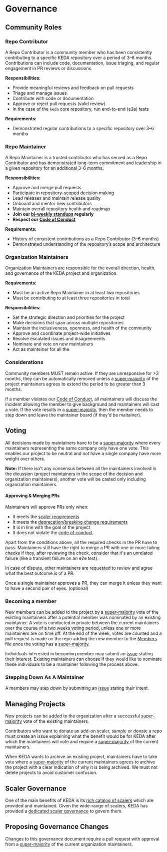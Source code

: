 # Governance

## Community Roles

### Repo Contributor

A Repo Contributor is a community member who has been consistently contributing to a specific KEDA repository over a period of 3–6 months. Contributions can include code, documentation, issue triaging, and regular engagement in PR reviews or discussions.

**Responsibilities:**

- Provide meaningful reviews and feedback on pull requests
- Triage and manage issues
- Contribute with code or documentation
- Approve or reject pull requests (valid review)
- In the case of the `keda` core repository, run end-to-end (e2e) tests

**Requirements:**

- Demonstrated regular contributions to a specific repository over 3–6 months

### Repo Maintainer

A Repo Maintainer is a trusted contributor who has served as a Repo Contributor and has demonstrated long-term commitment and leadership in a given repository for an additional 3–6 months.

**Responsibilities:**

- Approve and merge pull requests
- Participate in repository-scoped decision making
- Lead releases and maintain release quality
- Onboard and mentor new contributors
- Maintain overall repository health and roadmap
- **Join our [bi-weekly standups][standup] regularly**
- **Respect our [Code of Conduct][code-of-conduct]**

**Requirements:**

- History of consistent contributions as a Repo Contributor (3–6 months)
- Demonstrated understanding of the repository’s scope and architecture

### Organization Maintainers

Organization Maintainers are responsible for the overall direction, health, and governance of the KEDA project and organization.

**Requirements:**

- Must be an active Repo Maintainer in at least two repositories
- Must be contributing to at least three repositories in total

**Responsibilities:**

- Set the strategic direction and priorities for the project
- Make decisions that span across multiple repositories
- Maintain the inclusiveness, openness, and health of the community
- Approve and coordinate project-wide initiatives
- Resolve escalated issues and disagreements
- Nominate and vote on new maintainers
- Act as mainteiner for all the 

### Considerations

Community members MUST remain active. If they are unresponsive for >3 months, they can be automatically removed unless a
[super-majority][super-majority] of the project maintainers agrees to extend the period to be greater than 3 months.

If a member violates our [Code of Conduct][code-of-conduct], all maintainers will discuss the incident allowing the member to give background and maintainers will cast a vote. If the vote results in a [super-majority][super-majority], then the member needs to step down and leave the maintainer board (if they'd be maitainer).

## Voting

All decisions made by maintainers have to be a [super-majority][super-majority] where every maintainers representing the same company only have one vote. This enables our project to be neutral and not have a single company have more weight over others. 

**Note:** If there isn't any consensus between all the maintainers involved in the dicussion (project maintainers in the scope of the decision and organization maintainers), another vote will be casted only including organization maintainers.

#### Approving & Merging PRs

Maintainers will approve PRs only when:

- It meets the [scaler requirements](https://github.com/kedacore/governance/blob/main/SCALERS.md)
- It meets the [deprecation/breaking change requirements](https://github.com/kedacore/governance/blob/main/DEPRECATIONS.md)
- It is in line with the goal of the project
- It does not violate the [code of conduct](https://github.com/kedacore/governance/blob/main/CODE_OF_CONDUCT.md).

Apart from the conditions above, all the required checks in the PR have to pass. Maintainers still have the right to merge a PR with one or more failing checks if they, after reviewing the check, consider that it's an unrelated failure (like a transient failure on an e2e test).

In case of dispute, other maintainers are requested to review and agree what the best outcome is of a PR.

Once a single maintainer approves a PR, they can merge it unless they want to have a second pair of eyes. (optional)

### Becoming a member

New members can be added to the project by a [super-majority][super-majority]
vote of the existing maintainers after a potential member was nominated by an existing maintainer. A vote is conducted in private between the current maintainers over the course of a two weeks voting period, unless one or more maintainers are on time off. At the end of the week, votes are counted and a pull request is made on the repo adding the new member to the [Members](MEMBERS.md) file once the voting has a [super-majority][super-majority].

Individuals interested in becoming member may submit an [issue][create-governance-issue] stating their interest.  Existing maintainers can choose if they would like to nominate these individuals to be a maintainer following the process above.

### Stepping Down As A Maintainer

A members may step down by submitting an [issue][create-governance-issue] stating their intent.

## Managing Projects

New projects can be added to the organization after a successful [super-majority][super-majority] vote of the existing maintainers.

Contributors who want to donate an add-on scaler, sample or donate a repo must create an issue explaining what the benefit would be for KEDA after which the maintainers will vote and require a [super-majority][super-majority] of the current maintainers.

When KEDA wants to archive an existing project, maintainers have to take vote where  a [super-majority][super-majority] of the current maintainers agrees to archive the project with a clear indication of why it is being archived. We must not delete projects to avoid customer confusion.

## Scaler Governance

One of the main benefits of KEDA is its [rich catalog of scalers][scaler-catalog] which are provided and maintained. Given the wide-range of scalers, KEDA has provided a [dedicated scaler governance][scalers] to govern them.

## Proposing Governance Changes

Changes to this governance document require a pull request with approval from a
[super-majority][super-majority] of
the current organization maintainers.

[code-of-conduct]: CODE_OF_CONDUCT.md
[create-governance-issue]: https://github.com/kedacore/governance/issues/new
[maintainers]: MAINTAINERS.md
[scaler-catalog]: https://keda.sh/docs/latest/scalers/
[scalers]: SCALERS.md
[standup]: https://keda.sh/community/
[super-majority]: https://en.wikipedia.org/wiki/Supermajority#Two-thirds_vote